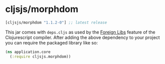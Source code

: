 # cljsjs/morphdom

[](dependency)
```clojure
[cljsjs/morphdom "1.1.2-0"] ;; latest release
```
[](/dependency)

This jar comes with `deps.cljs` as used by the [Foreign Libs][flibs] feature
of the Clojurescript compiler. After adding the above dependency to your project
you can require the packaged library like so:

```clojure
(ns application.core
  (:require cljsjs.morphdom))
```

[flibs]: https://github.com/clojure/clojurescript/wiki/Packaging-Foreign-Dependencies
